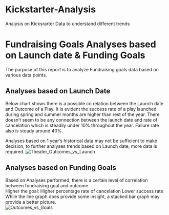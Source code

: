 # Kickstarter-Analysis
Analysis on Kicksrarter Data to understand different trends

# Fundraising Goals Analyses based on Launch date & Funding Goals
The purpose of this report is to analyze Fundraising goals data based on various data points.  
## Analyses based on Launch Date
Below chart shows there is a possible co relation between the Launch date and Outcome of a Play.  It is evident the success rate of a play launched during spring and summer months are higher than rest of the year.   There doesn’t seem to be any connection between the launch date and rate of cancelation which is steadily under 10% throughout the year. Failure rate also is steady around 40%.

Analyses based on 1 year’s historical data may not be sufficient to make decision, to further analyses trends based on Launch date,  more data is required. 
![Theater_Outcomes_vs_Launch](https://user-images.githubusercontent.com/102809106/171973749-f92a390e-40ce-46c6-a7a5-bf0129178b7f.png)

## Analyses based on Funding Goals
Based on Analyses performed, there is a certain level of correlation between fundraising goal and outcome.  
Higher the goal:
Higher percentage rate of cancelation
Lower success rate
While the line graph does provide some insight, a stacked bar graph may provide a better picture.  
![Outcomes_vs_Goals](https://user-images.githubusercontent.com/102809106/171973706-57d1aeae-4a17-4f4e-a417-ebd8b8f7944e.png)
